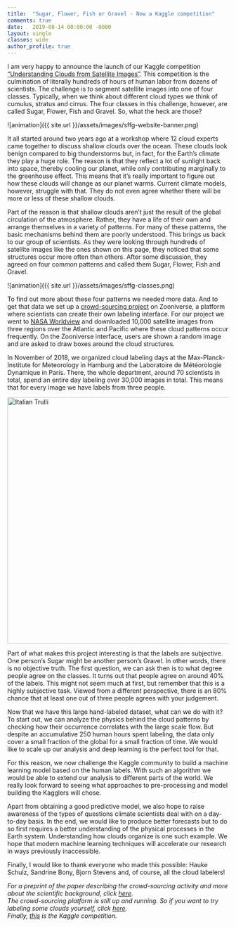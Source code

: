 ```yaml
---
title:  "Sugar, Flower, Fish or Gravel - Now a Kaggle competition"
comments: true
date:   2019-08-14 00:00:00 -0000
layout: single
classes: wide
author_profile: true
---
```


I am very happy to announce the launch of our Kaggle competition [“Understanding Clouds from Satellite Images”](https://www.kaggle.com/c/understanding_cloud_organization). This competition is the culmination of literally hundreds of hours of human labor from dozens of scientists. The challenge is to segment satellite images into one of four classes. Typically, when we think about different cloud types we think of cumulus, stratus and cirrus. The four classes in this challenge, however, are called Sugar, Flower, Fish and Gravel. So, what the heck are those?

![animation]({{ site.url }}/assets/images/sffg-website-banner.png)

It all started around two years ago at a workshop where 12 cloud experts came together to discuss shallow clouds over the ocean. These clouds look benign compared to big thunderstorms but, in fact, for the Earth’s climate they play a huge role. The reason is that they reflect a lot of sunlight back into space, thereby cooling our planet, while only contributing marginally to the greenhouse effect. This means that it’s really important to figure out how these clouds will change as our planet warms. Current climate models, however, struggle with that. They do not even agree whether there will be more or less of these shallow clouds. 

Part of the reason is that shallow clouds aren’t just the result of the global circulation of the atmosphere. Rather, they have a life of their own and arrange themselves in a variety of patterns. For many of these patterns, the basic mechanisms behind them are poorly understood. This brings us back to our group of scientists. As they were looking through hundreds of satellite images like the ones shown on this page, they noticed that some structures occur more often than others. After some discussion, they agreed on four common patterns and called them Sugar, Flower, Fish and Gravel. 

![animation]({{ site.url }}/assets/images/sffg-classes.png)

To find out more about these four patterns we needed more data. And to get that data we set up a [crowd-sourcing project](https://www.zooniverse.org/projects/raspstephan/sugar-flower-fish-or-gravel) on Zooniverse, a platform where scientists can create their own labeling interface. For our project we went to [NASA Worldview](https://worldview.earthdata.nasa.gov/) and downloaded 10,000 satellite images from three regions over the Atlantic and Pacific where these cloud patterns occur frequently. On the Zooniverse interface, users are shown a random image and are asked to draw boxes around the cloud structures.

In November of 2018, we organized cloud labeling days at the Max-Planck-Institute for Meteorology in Hamburg and the Laboratoire de Météorologie Dynamique in Paris. There, the whole department, around 70 scientists in total, spend an entire day labeling over 30,000 images in total. This means that for every image we have labels from three people. 

<img width="560" src="{{ site.url }}/assets/images/sffg-labels.png" alt="Italian Trulli">


Part of what makes this project interesting is that the labels are subjective. One person’s Sugar might be another person’s Gravel. In other words, there is no objective truth. The first question, we can ask then is to what degree people agree on the classes. It turns out that people agree on around 40% of the labels. This might not seem much at first, but remember that this is a highly subjective task. Viewed from a different perspective, there is an 80% chance that at least one out of three people agrees with your judgement. 

Now that we have this large hand-labeled dataset, what can we do with it? To start out, we can analyze the physics behind the cloud patterns by checking how their occurrence correlates with the large scale flow. But despite an accumulative 250 human hours spent labeling, the data only cover a small fraction of the global for a small fraction of time. We would like to scale up our analysis and deep learning is the perfect tool for that. 

For this reason, we now challenge the Kaggle community to build a machine learning model based on the human labels. With such an algorithm we would be able to extend our analysis to different parts of the world. We really look forward to seeing what approaches to pre-processing and model building the Kagglers will chose. 

Apart from obtaining a good predictive model, we also hope to raise awareness of the types of questions climate scientists deal with on a day-to-day basis. In the end, we would like to produce better forecasts but to do so first requires a better understanding of the physical processes in the Earth system. Understanding how clouds organize is one such example. We hope that modern machine learning techniques will accelerate our research in ways previously inaccessible. 

Finally, I would like to thank everyone who made this possible: Hauke Schulz, Sandrine Bony, Bjorn Stevens and, of course, all the cloud labelers!

*For a preprint of the paper describing the crowd-sourcing activity and more about the scientific background, click [here](https://arxiv.org/abs/1906.01906).*    
*The crowd-sourcing platform is still up and running. So if you want to try labeling some clouds yourself, click [here](https://www.zooniverse.org/projects/raspstephan/sugar-flower-fish-or-gravel).*       
*Finally, [this](https://www.kaggle.com/c/understanding_cloud_organization) is the Kaggle competition.*

